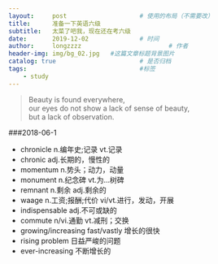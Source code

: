 ```yaml
---
layout:     post   				    # 使用的布局（不需要改）
title:      准备一下英语六级
subtitle:   太菜了吧我，现在还在考六级
date:       2019-12-02 				# 时间
author:     longzzzz						# 作者
header-img: img/bg_02.jpg 	#这篇文章标题背景图片
catalog: true 						# 是否归档
tags:								#标签
    - study
---
```


>Beauty is found everywhere,  
>our eyes do not show a lack of sense of beauty,  
>but a lack of observation.

###2018-06-1

* chronicle n.编年史;记录  vt.记录
* chronic  adj.长期的，慢性的
* momentum  n.势头；动力，动量
* monument  n.纪念碑  vt.为...树碑
* remnant  n.剩余  adj.剩余的
* waage  n.工资;报酬;代价  vi/vt.进行，发动，开展
* indispensable  adj.不可或缺的
* commute  n/vi.通勤  vt.减刑；交换
* growing/increasing fast/vastly  增长的很快
* rising problem  日益严峻的问题
* ever-increasing  不断增长的

